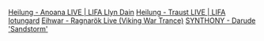 [Heilung - Anoana LIVE | LIFA Llyn Dain](https://youtu.be/9PFz9FQsU8w?si=5x8kqL4K1fB3htmf)
[Heilung - Traust LIVE | LIFA Iotungard](https://youtu.be/viqXlfkbWmQ?si=hdiWGda02mKKm21k)
[Eihwar - Ragnarök Live (Viking War Trance)](https://youtu.be/NEwYUfPkyEI?si=tmHoHL5XBD3iBZZk)
[SYNTHONY - Darude 'Sandstorm'](https://youtu.be/CQW22EN-F-8?si=RqZssSW10fphuxsp)

